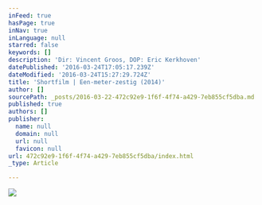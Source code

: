 ```yaml
---
inFeed: true
hasPage: true
inNav: true
inLanguage: null
starred: false
keywords: []
description: 'Dir: Vincent Groos, DOP: Eric Kerkhoven'
datePublished: '2016-03-24T17:05:17.239Z'
dateModified: '2016-03-24T15:27:29.724Z'
title: 'Shortfilm | Een-meter-zestig (2014)'
author: []
sourcePath: _posts/2016-03-22-472c92e9-1f6f-4f74-a429-7eb855cf5dba.md
published: true
authors: []
publisher:
  name: null
  domain: null
  url: null
  favicon: null
url: 472c92e9-1f6f-4f74-a429-7eb855cf5dba/index.html
_type: Article

---
```

![](https://s3-us-west-2.amazonaws.com/the-grid-img/p/fe13e408b5e00b6ddd9bce47a7fde4fb348af788.jpg)